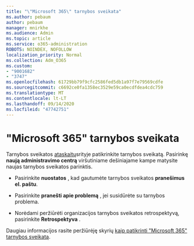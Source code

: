 ```yaml
---
title: "\"Microsoft 365\" tarnybos sveikata"
ms.author: pebaum
author: pebaum
manager: mnirkhe
ms.audience: Admin
ms.topic: article
ms.service: o365-administration
ROBOTS: NOINDEX, NOFOLLOW
localization_priority: Normal
ms.collection: Adm_O365
ms.custom:
- "9001682"
- "3747"
ms.openlocfilehash: 61729bb79f9cfc2586fed5db1a97f7e79569cdfe
ms.sourcegitcommit: c6692ce0fa1358ec3529e59ca0ecdfdea4cdc759
ms.translationtype: MT
ms.contentlocale: lt-LT
ms.lasthandoff: 09/14/2020
ms.locfileid: "47742751"
---
```

# <a name="microsoft-365-service-health"></a>"Microsoft 365" tarnybos sveikata


Tarnybos sveikatos [ataskaitų](https://admin.microsoft.com/Adminportal/Home?source=applauncher#/servicehealth)srityje patikrinkite tarnybos sveikatą. Pasirinkę **naują administravimo centrą** viršutiniame dešiniajame kampe matysite naujas tarnybos sveikatos parinktis.

- Pasirinkite **nuostatos** , kad gautumėte tarnybos sveikatos **pranešimus el. paštu**.

- Pasirinkite **pranešti apie problemą** , jei susidūrėte su tarnybos problema.

- Norėdami peržiūrėti organizacijos tarnybos sveikatos retrospektyvą, pasirinkite **Retrospektyva** . 

Daugiau informacijos rasite peržiūrėję skyrių [kaip patikrinti "Microsoft 365" tarnybos sveikatą](https://docs.microsoft.com/office365/enterprise/view-service-health). 